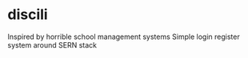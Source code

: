 # discili
Inspired by horrible school management systems
Simple login register system around SERN stack
